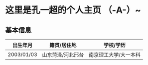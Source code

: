 # 这里是孔一超的个人主页 （-A-）~
## 基本信息
出生年月|籍贯/居住地|学校/学历
--------|-----------|---------
2003/01/03|山东菏泽/河北邢台|南京理工大学/大一本科


